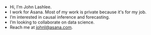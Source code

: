 - Hi, I’m John Lashlee.
- I work for Asana. Most of my work is private because it's for my job.
- I’m interested in causal inference and forecasting.
- I’m looking to collaborate on data science.
- Reach me at johnl@asana.com.

<!---
john-asana/john-asana is a ✨ special ✨ repository because its `README.md` (this file) appears on your GitHub profile.
You can click the Preview link to take a look at your changes.
--->

